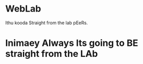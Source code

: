# WebLab
Ithu kooda Straight from the lab pEeRs.
# Inimaey Always Its going to BE straight from the LAb
